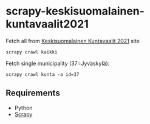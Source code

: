 # scrapy-keskisuomalainen-kuntavaalit2021
Fetch all from [Keskisuomalainen Kuntavaalit 2021](https://www.ksml.fi/vaalikone/#/) site

    scrapy crawl kaikki

Fetch single municipality (37=Jyväskylä): 

    scrapy crawl kunta -a id=37

## Requirements

* Python
* [Scrapy](https://scrapy.org/)
